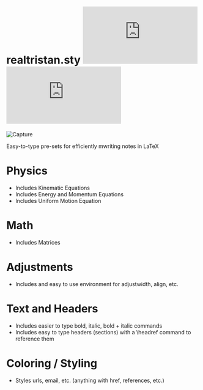 # realtristan.sty ![Stars](https://img.shields.io/github/stars/realTristan/realtristan.sty?color=brightgreen) ![Watchers](https://img.shields.io/github/watchers/realTristan/realtristan.sty?label=Watchers)
![Capture](https://user-images.githubusercontent.com/75189508/206884294-224af55c-b28c-4eaa-bf17-e8ffbf474fbd.PNG)

Easy-to-type pre-sets for efficiently mwriting notes in LaTeX

# Physics
- Includes Kinematic Equations
- Includes Energy and Momentum Equations
- Includes Uniform Motion Equation

# Math
- Includes Matrices

# Adjustments
- Includes and easy to use environment for adjustwidth, align, etc.

# Text and Headers
- Includes easier to type bold, italic, bold + italic commands
- Includes easy to type headers (sections) with a \headref command to reference them

# Coloring / Styling
- Styles urls, email, etc. (anything with href, references, etc.)
